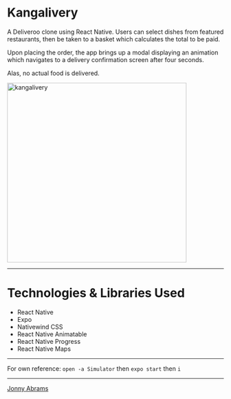 # Kangalivery

A Deliveroo clone using React Native. Users can select dishes from featured restaurants, then be taken to a basket which calculates the total to be paid.

Upon placing the order, the app brings up a modal displaying an animation which navigates to a delivery confirmation screen after four seconds.

Alas, no actual food is delivered.

<img width="417" alt="kangalivery" src="https://user-images.githubusercontent.com/97295867/187917886-5b99dfbf-428a-40b5-82c3-0059557dc35c.png">

---

# Technologies & Libraries Used

* React Native
* Expo
* Nativewind CSS
* React Native Animatable
* React Native Progress
* React Native Maps

---

For own reference: `open -a Simulator` then `expo start` then `i`

--- 

[Jonny Abrams](https://github.com/jonnyabrams)
